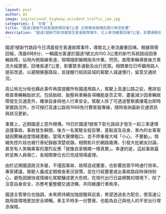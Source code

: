 ```yaml
---
layout: post
author: AI
image: img/national_highway_accident_traffic_jam.jpg
categories: [ '社會' ]
title: "國道1號新竹段客運故障回堵7公里 近期事故頻傳民眾行車受影響"
description: "國道1號新竹段清晨發生客運故障事件，北上車流嚴重回堵7公里，影響通勤民眾。高公局提醒定期檢查車況並留意即時路況。近期國道事故不斷，專家籲保持耐心、切勿搶快，共同維護行車秩序安全。"
---
```

國道1號新竹路段今日清晨發生客運故障事件，導致北上車流嚴重回堵。根據現場回報，清晨6時8分，一輛國光客運於國道1號北向100.3公里的新竹系統路段因車輛故障，佔用內側兩線車道，現場隨即展開拖吊作業。然而，故障車輛導致後方車流大幅壅塞，回堵長達7公里，影響眾多通勤及出行民眾。相關單位已呼籲用路人提前改道，以避開擁塞路段，並提醒行經該區域的駕駛人減速慢行，留意交通狀況。

高公局北分局也藉此事件再度提醒所有國道用路人，駕駛上高速公路之前，應詳加檢查車輛輪胎狀況，包括胎紋、胎壓與車輛各項機能是否正常，盡量減少因車輛故障發生交通意外，確保自身與他人行車安全。駕駛人除了可透過警察廣播電台即時掌握路況外，亦可撥打高速公路局1968免付費客服專線，隨時查詢最新交通資訊與狀況更新。

事實上，近期國道上意外頻傳。19日於國道1號南下彰化路段才發生一起三車連環追撞事故。事故發生瞬間，後方一名駕駛全程目擊，差點波及自身，車內的女乘客疑因驚嚇過度情緒激動，當場大聲爆粗口，並不停重複大喊「小心、不要動」，情緒失控片段也被行車紀錄器清楚收錄。相關影片於網路瘋傳，引發大批網友討論，甚至有人笑稱乘客的激烈反應「就像自家媽媽一樣真實」。幸運的是，這起事故最終並無人員傷亡，各相關單位也已完成現場處理。

由於近期國道路況多變，不僅因事故、故障造成壅塞，也影響民眾平時通行效率。專家建議，駕駛人養成定期檢查車況習慣，並在行經壅塞或出事故路段時保持耐心，避免因搶快或情緒化駕駛釀成更大危險。在現代出行日益頻繁的環境下，除了注意自身安全，亦應考量整體交通流暢，共同維護行車秩序。

國道主管單位也強調，未來將持續加強提醒與巡查，希望透過各方配合，使高速公路用路環境更加安全順暢。車主平時多一份警覺，也能為自己與他人的平安出行增添保障。